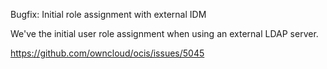 Bugfix: Initial role assignment with external IDM

We've the initial user role assignment when using an external LDAP server.

https://github.com/owncloud/ocis/issues/5045
